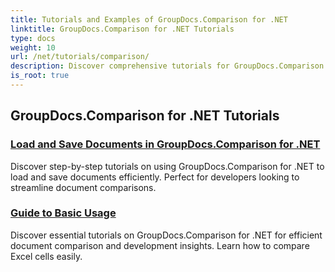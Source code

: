 ```yaml
---
title: Tutorials and Examples of GroupDocs.Comparison for .NET 
linktitle: GroupDocs.Comparison for .NET Tutorials
type: docs
weight: 10
url: /net/tutorials/comparison/
description: Discover comprehensive tutorials for GroupDocs.Comparison for .NET, facilitating efficient document and folder comparison, management, and integration effortlessly.
is_root: true
---
```


## GroupDocs.Comparison for .NET Tutorials 
### [Load and Save Documents in GroupDocs.Comparison for .NET](./load-and-save-documents/)
Discover step-by-step tutorials on using GroupDocs.Comparison for .NET to load and save documents efficiently. Perfect for developers looking to streamline document comparisons.
### [Guide to Basic Usage](./guide-to-basic-usage/)
Discover essential tutorials on GroupDocs.Comparison for .NET for efficient document comparison and development insights. Learn how to compare Excel cells easily.